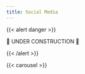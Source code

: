 ```yaml
---
title: Social Media
---
```

<!-- ================================================== -->
<!-- Remove this section once the once the page is done -->
<!-- ================================================== -->
{{< alert danger >}}

:construction: UNDER CONSTRUCTION :construction:

{{< /alert >}}
<!-- ================================================== -->

<!-- Shortcode for the Social Media Carousel look at `layouts/shortcodes/carousel` -->
{{< carousel >}}